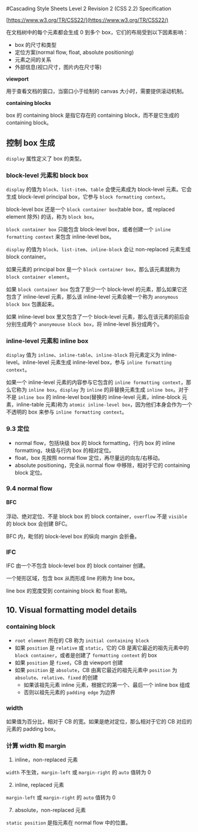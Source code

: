 #Cascading Style Sheets Level 2 Revision 2 (CSS 2.2) Specification

[https://www.w3.org/TR/CSS22/](https://www.w3.org/TR/CSS22/)

在文档树中的每个元素都会生成 0 到多个 box，它们的布局受到以下因素影响：
- box 的尺寸和类型
- 定位方案(normal flow, float, absolute positioning)
- 元素之间的关系
- 外部信息(视口尺寸，图片内在尺寸等)

**viewport**

用于查看文档的窗口，当窗口小于绘制的 canvas 大小时，需要提供滚动机制。

**containing blocks**

box 的 containing block 是指它存在的 containing block，而不是它生成的 containing block。

## 控制 box 生成

`display` 属性定义了 box 的类型。

### block-level 元素和 block box

`display` 的值为 `block`、`list-item`、`table` 会使元素成为  block-level 元素。它会生成 block-level principal box，它参与 `block formatting context`。

block-level box 还是一个 `block container box`(table box，或 replaced element 除外) 的话，称为 `block box`。

`block container box` 只能包含 block-level box，或者创建一个 `inline formatting context` 来包含 inline-level box。

`display` 的值为 `block`、`list-item`、`inline-block` 会让 non-replaced 元素生成 block container。

如果元素的 principal box 是一个 `block container box`，那么该元素就称为 `block container element`。

如果 `block container box` 包含了至少一个 block-level 的元素，那么如果它还包含了 inline-level 元素，那么该 inline-level 元素会被一个称为 `anonymous block box` 包裹起来。

如果 inline-level box 里又包含了一个 block-level 元素，那么在该元素的前后会分别生成两个 `anonymouse block box`，将 inline-level 拆分成两个。

### inline-level 元素和 inline box

`display` 值为 `inline`、`inline-table`、`inline-block` 将元素定义为 inline-level。inline-level 元素生成 inline-level box，参与 `inline formatting context`。

如果一个 inline-level 元素的内容参与它包含的 `inline formatting context`，那么它称为 `inline box`。`display` 为 `inline` 的非替换元素生成 `inline box`。对于不是 `inline box` 的 inline-level box(替换的 inline-level 元素，inline-block 元素，inline-table 元素)称为 `atomic inline-level box`，因为他们本身会作为一个不透明的 box 来参与 `inline formatting context`。

### 9.3 定位
 
- normal flow，包括块级 box 的 block formatting，行内 box 的 inline formatting，块级与行内 box 的相对定位。
- float，box 先按照 normal flow 定位，再尽量远的向左/右移动。
- absolute positioning，完全从 normal flow 中移除，相对于它的 containing block 定位。

### 9.4 normal flow

#### BFC

浮动、绝对定位、不是 block box 的 block container，`overflow` 不是 `visible` 的 block box 会创建 BFC。

BFC 内，毗邻的 block-level box 的纵向 margin 会折叠。

### IFC

IFC 由一个不包含 block-level box 的 block container 创建。

一个矩形区域，包含 box 从而形成 line 的称为 line box。

line box 的宽度受到 containing block 和 float 影响。

## 10. Visual formatting model details

### containing block

- `root element` 所在的 CB 称为 `initial containing block`
- 如果 `position` 是 `relative` 或 `static`，它的 CB 是离它最近的祖先元素中的 `block container`，或者是创建了 `formatting context` 的 box
- 如果 `position` 是 `fixed`，CB 由 viewport 创建
- 如果 `position` 是 `absolute`，CB 由离它最近的祖先元素中 `position` 为 `absolute`、`relative`、`fixed` 的创建
    - 如果该祖先元素 inline 元素，根据它的第一个、最后一个 inline box 组成
    - 否则以祖先元素的 `padding edge` 为边界

### width

如果值为百分比，相对于 CB 的宽。如果是绝对定位，那么相对于它的 CB 对应的元素的 padding box。

### 计算 width 和 margin

1. inline，non-replaced 元素

`width` 不生效，`margin-left` 或 `margin-right` 的 `auto` 值转为 0

2. inline, replaced 元素

`margin-left` 或 `margin-right` 的 `auto` 值转为 0

7. absolute，non-replaced 元素

`static position` 是指元素在 normal flow 中的位置。
